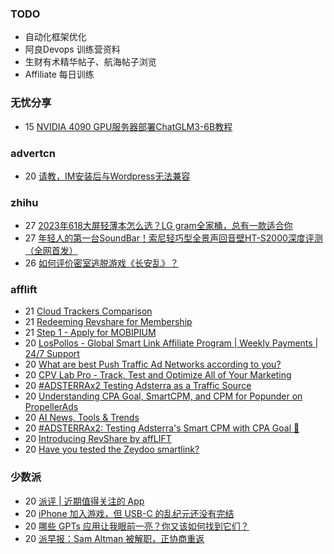 ### TODO
-  自动化框架优化
-  阿良Devops 训练营资料
-  生财有术精华帖子、航海帖子浏览
-  Affiliate 每日训练

### 无忧分享
<!-- ruyo:START -->
-  15 [NVIDIA 4090 GPU服务器部署ChatGLM3-6B教程](https://51.ruyo.net/18538.html)<!-- ruyo:END -->

### advertcn
<!-- advertcn:START -->
-  20 [请教，IM安装后与Wordpress无法兼容](https://www.advertcn.com/forum.php?mod=viewthread&tid=112986)<!-- advertcn:END -->

### zhihu
<!-- zhihu:START -->
-  27 [2023年618大屏轻薄本怎么选？LG gram全家桶，总有一款适合你](http://zhuanlan.zhihu.com/p/632641888?utm_campaign=rss&utm_medium=rss&utm_source=rss&utm_content=title)
-  27 [年轻人的第一台SoundBar！索尼轻巧型全景声回音壁HT-S2000深度评测（全网首发）](http://zhuanlan.zhihu.com/p/630990296?utm_campaign=rss&utm_medium=rss&utm_source=rss&utm_content=title)
-  26 [如何评价密室逃脱游戏《长安乱》？](http://www.zhihu.com/question/563950552/answer/3045961312?utm_campaign=rss&utm_medium=rss&utm_source=rss&utm_content=title)<!-- zhihu:END -->

### afflift
<!-- afflift:START -->
-  21 [Cloud Trackers Comparison](https://afflift.com/f/threads/cloud-trackers-comparison.10165/)
-  21 [Redeeming Revshare for Membership](https://afflift.com/f/threads/redeeming-revshare-for-membership.12062/)
-  21 [Step 1 - Apply for MOBIPIUM](https://afflift.com/f/threads/step-1-apply-for-mobipium.2938/)
-  20 [LosPollos - Global Smart Link Affiliate Program | Weekly Payments | 24/7 Support](https://afflift.com/f/threads/lospollos-global-smart-link-affiliate-program-weekly-payments-24-7-support.1702/)
-  20 [What are best Push Traffic Ad Networks according to you?](https://afflift.com/f/threads/what-are-best-push-traffic-ad-networks-according-to-you.11953/)
-  20 [CPV Lab Pro - Track, Test and Optimize All of Your Marketing](https://afflift.com/f/threads/cpv-lab-pro-track-test-and-optimize-all-of-your-marketing.3912/)
-  20 [#ADSTERRAx2 Testing Adsterra as a Traffic Source](https://afflift.com/f/threads/adsterrax2-testing-adsterra-as-a-traffic-source.11955/)
-  20 [Understanding CPA Goal, SmartCPM, and CPM for Popunder on PropellerAds](https://afflift.com/f/threads/understanding-cpa-goal-smartcpm-and-cpm-for-popunder-on-propellerads.11845/)
-  20 [AI News, Tools &amp; Trends](https://afflift.com/f/threads/ai-news-tools-trends.11939/)
-  20 [#ADSTERRAx2: Testing Adsterra&#39;s Smart CPM with CPA Goal 🚀](https://afflift.com/f/threads/adsterrax2-testing-adsterras-smart-cpm-with-cpa-goal-%F0%9F%9A%80.12059/)
-  20 [Introducing RevShare by affLIFT](https://afflift.com/f/threads/introducing-revshare-by-afflift.11814/)
-  20 [Have you tested the Zeydoo smartlink?](https://afflift.com/f/threads/have-you-tested-the-zeydoo-smartlink.11990/)<!-- afflift:END -->

### 少数派
<!-- sspai:START -->
-  20 [派评 | 近期值得关注的 App](https://sspai.com/post/84516)
-  20 [iPhone 加入游戏，但 USB-C 的乱纪元还没有完结](https://sspai.com/post/84508)
-  20 [哪些 GPTs 应用让我眼前一亮？你又该如何找到它们？](https://sspai.com/post/84471)
-  20 [派早报：Sam Altman 被解职，正协商重返](https://sspai.com/post/84504)<!-- sspai:END -->
